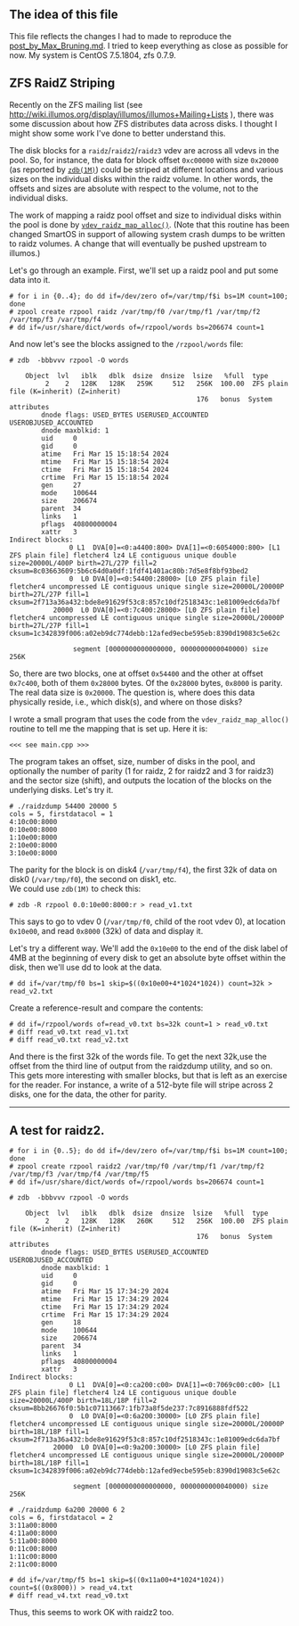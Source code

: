 The idea of this file
---------------------
This file reflects the changes I had to made to reproduce the [post_by_Max_Bruning.md](post_by_Max_Bruning.md).
I tried to keep everything as close as possible for now.
My system is CentOS 7.5.1804, zfs 0.7.9.

ZFS RaidZ Striping
-----------------
Recently on the ZFS mailing list (see http://wiki.illumos.org/display/illumos/illumos+Mailing+Lists ), there was some discussion about how ZFS distributes data across disks. I thought I might show some work I've done to better understand this.

The disk blocks for a `raidz`/`raidz2`/`raidz3` vdev are across all vdevs in the pool. So, for instance, the data for block offset `0xc00000` with size `0x20000` (as reported by [`zdb(1M)`](http://illumos.org/man/1m/zdb)) could be striped at different locations and various sizes on the individual disks within the raidz volume. In other words, the offsets and sizes are absolute with respect to the volume, not to the individual disks.

The work of mapping a raidz pool offset and size to individual disks within the pool is done by [`vdev_raidz_map_alloc()`](http://src.illumos.org/source/xref/illumos-gate/usr/src/uts/common/fs/zfs/vdev_raidz.c#435). (Note that this routine has been changed SmartOS in support of allowing system crash dumps to be written to raidz volumes. A change that will eventually be pushed upstream to illumos.)

Let's go through an example. First, we'll set up a raidz pool and put some data into it.


```
# for i in {0..4}; do dd if=/dev/zero of=/var/tmp/f$i bs=1M count=100; done
# zpool create rzpool raidz /var/tmp/f0 /var/tmp/f1 /var/tmp/f2 /var/tmp/f3 /var/tmp/f4
# dd if=/usr/share/dict/words of=/rzpool/words bs=206674 count=1
```
And now let's see the blocks assigned to the `/rzpool/words` file:
```
# zdb  -bbbvvv rzpool -O words

    Object  lvl   iblk   dblk  dsize  dnsize  lsize   %full  type
         2    2   128K   128K   259K     512   256K  100.00  ZFS plain file (K=inherit) (Z=inherit)
                                               176   bonus  System attributes
        dnode flags: USED_BYTES USERUSED_ACCOUNTED USEROBJUSED_ACCOUNTED
        dnode maxblkid: 1
        uid     0
        gid     0
        atime   Fri Mar 15 15:18:54 2024
        mtime   Fri Mar 15 15:18:54 2024
        ctime   Fri Mar 15 15:18:54 2024
        crtime  Fri Mar 15 15:18:54 2024
        gen     27
        mode    100644
        size    206674
        parent  34
        links   1
        pflags  40800000004
        xattr   3
Indirect blocks:
               0 L1  DVA[0]=<0:a4400:800> DVA[1]=<0:6054000:800> [L1 ZFS plain file] fletcher4 lz4 LE contiguous unique double size=20000L/400P birth=27L/27P fill=2 cksum=8c03663609:5b6c64d0a0df:1fdf41401ac80b:7d5e8f8bf93bed2
               0  L0 DVA[0]=<0:54400:28000> [L0 ZFS plain file] fletcher4 uncompressed LE contiguous unique single size=20000L/20000P birth=27L/27P fill=1 cksum=2f713a36a432:bde8e91629f53c8:857c10df2518343c:1e81009edc6da7bf
           20000  L0 DVA[0]=<0:7c400:28000> [L0 ZFS plain file] fletcher4 uncompressed LE contiguous unique single size=20000L/20000P birth=27L/27P fill=1 cksum=1c342839f006:a02eb9dc774debb:12afed9ecbe595eb:8390d19083c5e62c

                segment [0000000000000000, 0000000000040000) size  256K
```


So, there are two blocks, one at offset `0x54400` and the other at offset `0x7c400`, both of them `0x28000` bytes. Of the `0x28000` bytes, `0x8000` is parity. The real data size is `0x20000`. The question is, where does this data physically reside, i.e., which disk(s), and where on those disks?

I wrote a small program that uses the code from the `vdev_raidz_map_alloc()` routine to tell me the mapping that is set up. Here it is:

```
<<< see main.cpp >>>
```

The program takes an offset, size, number of disks in the pool, and optionally the number of parity (1 for raidz, 2 for raidz2 and 3 for raidz3) and the sector size (shift), and outputs the location of the blocks on the underlying disks. Let's try it.

```
# ./raidzdump 54400 20000 5
cols = 5, firstdatacol = 1
4:10c00:8000
0:10e00:8000
1:10e00:8000
2:10e00:8000
3:10e00:8000

```
The parity for the block is on disk4 (`/var/tmp/f4`), the first 32k of data on disk0 (`/var/tmp/f0`), the second on disk1, etc. <br>
We could use `zdb(1M)` to check this:
```
# zdb -R rzpool 0.0:10e00:8000:r > read_v1.txt
```
This says to go to vdev 0 (`/var/tmp/f0`, child of the root vdev 0), at location `0x10e00`, and read `0x8000` (32k) of data and display it.

Let's try a different way. We'll add the `0x10e00` to the end of the disk label of 4MB at the beginning of every disk to get an absolute byte offset within the disk, then we'll use dd to look at the data.

```
# dd if=/var/tmp/f0 bs=1 skip=$((0x10e00+4*1024*1024)) count=32k > read_v2.txt
```

Create a reference-result and compare the contents:
```
# dd if=/rzpool/words of=read_v0.txt bs=32k count=1 > read_v0.txt
# diff read_v0.txt read_v1.txt
# diff read_v0.txt read_v2.txt
```


And there is the first 32k of the words file. To get the next 32k,use the offset from the third line of output from the raidzdump utility, and so on. This gets more interesting with smaller blocks, but that is left as an exercise for the reader. For instance, a write of a 512-byte file will stripe across 2 disks, one for the data, the other for parity. 


-----------------------------------------------------------------

A test for raidz2.
-----------------

```
# for i in {0..5}; do dd if=/dev/zero of=/var/tmp/f$i bs=1M count=100; done
# zpool create rzpool raidz2 /var/tmp/f0 /var/tmp/f1 /var/tmp/f2 /var/tmp/f3 /var/tmp/f4 /var/tmp/f5
# dd if=/usr/share/dict/words of=/rzpool/words bs=206674 count=1
```

```
# zdb  -bbbvvv rzpool -O words

    Object  lvl   iblk   dblk  dsize  dnsize  lsize   %full  type
         2    2   128K   128K   260K     512   256K  100.00  ZFS plain file (K=inherit) (Z=inherit)
                                               176   bonus  System attributes
        dnode flags: USED_BYTES USERUSED_ACCOUNTED USEROBJUSED_ACCOUNTED
        dnode maxblkid: 1
        uid     0
        gid     0
        atime   Fri Mar 15 17:34:29 2024
        mtime   Fri Mar 15 17:34:29 2024
        ctime   Fri Mar 15 17:34:29 2024
        crtime  Fri Mar 15 17:34:29 2024
        gen     18
        mode    100644
        size    206674
        parent  34
        links   1
        pflags  40800000004
        xattr   3
Indirect blocks:
               0 L1  DVA[0]=<0:ca200:c00> DVA[1]=<0:7069c00:c00> [L1 ZFS plain file] fletcher4 lz4 LE contiguous unique double size=20000L/400P birth=18L/18P fill=2 cksum=8bb26676f0:5b1c07113667:1fb73a8f5de237:7c8916888fdf522
               0  L0 DVA[0]=<0:6a200:30000> [L0 ZFS plain file] fletcher4 uncompressed LE contiguous unique single size=20000L/20000P birth=18L/18P fill=1 cksum=2f713a36a432:bde8e91629f53c8:857c10df2518343c:1e81009edc6da7bf
           20000  L0 DVA[0]=<0:9a200:30000> [L0 ZFS plain file] fletcher4 uncompressed LE contiguous unique single size=20000L/20000P birth=18L/18P fill=1 cksum=1c342839f006:a02eb9dc774debb:12afed9ecbe595eb:8390d19083c5e62c

                segment [0000000000000000, 0000000000040000) size  256K
```

```
# ./raidzdump 6a200 20000 6 2
cols = 6, firstdatacol = 2
3:11a00:8000
4:11a00:8000
5:11a00:8000
0:11c00:8000
1:11c00:8000
2:11c00:8000
```

```
# dd if=/var/tmp/f5 bs=1 skip=$((0x11a00+4*1024*1024)) count=$((0x8000)) > read_v4.txt
# diff read_v4.txt read_v0.txt
```

Thus, this seems to work OK with raidz2 too.
